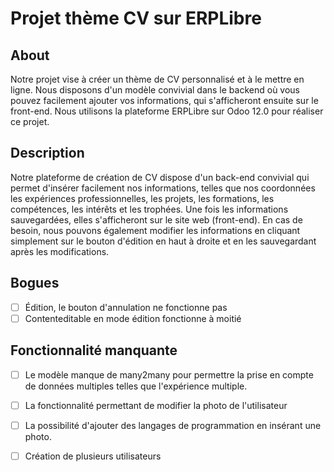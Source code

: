 # Projet thème CV sur ERPLibre

## About

Notre projet vise à créer un thème de CV personnalisé et à le mettre en ligne. Nous disposons d'un modèle convivial dans le backend où vous pouvez facilement ajouter vos informations, qui s'afficheront ensuite sur le front-end. Nous utilisons la plateforme ERPLibre sur Odoo 12.0 pour réaliser ce projet.

## Description

Notre plateforme de création de CV dispose d'un back-end convivial qui permet d'insérer facilement nos informations, telles que nos coordonnées les expériences professionnelles, les projets, les formations, les compétences, les intérêts et les trophées. Une fois les informations sauvegardées, elles s'afficheront sur le site web (front-end). En cas de besoin, nous pouvons également modifier les informations en cliquant simplement sur le bouton d'édition en haut à droite et en les sauvegardant après les modifications.

## Bogues

 * [ ] Édition, le bouton d'annulation ne fonctionne pas
 * [ ] Contenteditable en mode édition fonctionne à moitié

## Fonctionnalité manquante

 * [ ] Le modèle manque de many2many pour permettre la prise en compte de données multiples telles que l'expérience multiple.
 * [ ] La fonctionnalité permettant de modifier la photo de l'utilisateur
 * [ ] La possibilité d'ajouter des langages de programmation en insérant une photo.
 * [ ] Création de plusieurs utilisateurs 

